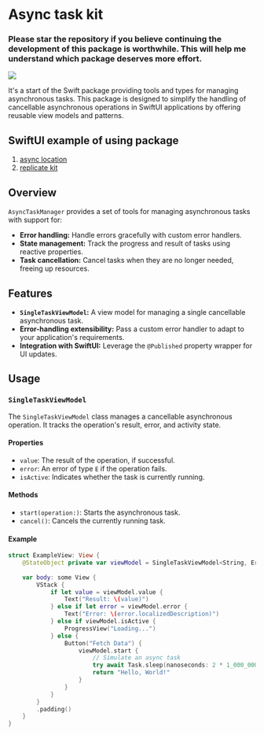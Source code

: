 # Async task kit

### Please star the repository if you believe continuing the development of this package is worthwhile. This will help me understand which package deserves more effort.

[![](https://img.shields.io/endpoint?url=https%3A%2F%2Fswiftpackageindex.com%2Fapi%2Fpackages%2Figor11191708%2Fasync-task%2Fbadge%3Ftype%3Dplatforms)](https://swiftpackageindex.com/igor11191708/async-task)

It's a start of the Swift package providing tools and types for managing asynchronous tasks. This package is designed to simplify the handling of cancellable asynchronous operations in SwiftUI applications by offering reusable view models and patterns.

## SwiftUI example of using package
1. [async location](https://github.com/igor11191708/async-location-swift-example)
2. [replicate kit](https://github.com/igor11191708/replicate-kit-example) 
 
## Overview

`AsyncTaskManager` provides a set of tools for managing asynchronous tasks with support for:
- **Error handling:** Handle errors gracefully with custom error handlers.
- **State management:** Track the progress and result of tasks using reactive properties.
- **Task cancellation:** Cancel tasks when they are no longer needed, freeing up resources.

## Features

- **`SingleTaskViewModel`:** A view model for managing a single cancellable asynchronous task.
- **Error-handling extensibility:** Pass a custom error handler to adapt to your application's requirements.
- **Integration with SwiftUI:** Leverage the `@Published` property wrapper for UI updates.

## Usage

### `SingleTaskViewModel`

The `SingleTaskViewModel` class manages a cancellable asynchronous operation. It tracks the operation's result, error, and activity state.

#### Properties

- `value`: The result of the operation, if successful.
- `error`: An error of type `E` if the operation fails.
- `isActive`: Indicates whether the task is currently running.

#### Methods

- `start(operation:)`: Starts the asynchronous task.
- `cancel()`: Cancels the currently running task.

#### Example

```swift
struct ExampleView: View {
    @StateObject private var viewModel = SingleTaskViewModel<String, Error>()
    
    var body: some View {
        VStack {
            if let value = viewModel.value {
                Text("Result: \(value)")
            } else if let error = viewModel.error {
                Text("Error: \(error.localizedDescription)")
            } else if viewModel.isActive {
                ProgressView("Loading...")
            } else {
                Button("Fetch Data") {
                    viewModel.start {
                        // Simulate an async task
                        try await Task.sleep(nanoseconds: 2 * 1_000_000_000)
                        return "Hello, World!"
                    }
                }
            }
        }
        .padding()
    }
}
``` 
